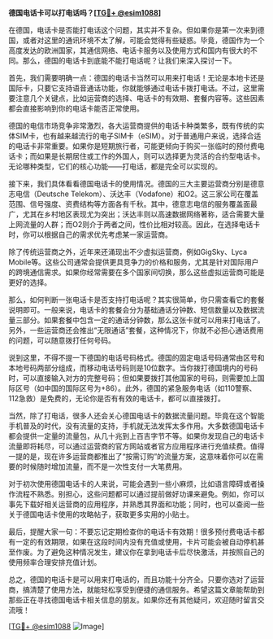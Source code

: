 **德国电话卡可以打电话吗？[[TG💪+ @esim1088](https://t.me/s/esim1088)]**

在德国，电话卡是否能打电话这个问题，其实并不复杂。但如果你是第一次来到德国，或者对这里的通讯环境不太了解，可能会觉得有些疑惑。毕竟，德国作为一个高度发达的欧洲国家，其通信网络、电话卡服务以及使用方式和国内有很大的不同。那么，德国的电话卡到底能不能打电话呢？让我们来深入探讨一下。

首先，我们需要明确一点：德国的电话卡当然可以用来打电话！无论是本地卡还是国际卡，只要它支持语音通话功能，你就能够通过电话卡拨打电话。不过，这里需要注意几个关键点，比如运营商的选择、电话卡的有效期、套餐内容等。这些因素都会直接影响到你的电话卡能否正常使用。

德国的电信市场竞争非常激烈，各大运营商提供的电话卡种类繁多，既有传统的实体SIM卡，也有越来越流行的电子SIM卡（eSIM）。对于普通用户来说，选择合适的电话卡非常重要。如果你是短期旅行者，可能更倾向于购买一张临时的预付费电话卡；而如果是长期居住或工作的外国人，则可以选择更为灵活的合约型电话卡。无论哪种类型，它们的核心功能——打电话，都是完全可以实现的。

接下来，我们具体看看德国电话卡的使用情况。德国的三大主要运营商分别是德意志电信（Deutsche Telekom）、沃达丰（Vodafone）和O2。这三家公司在覆盖范围、信号强度、资费结构等方面各有千秋。其中，德意志电信的服务覆盖面最广，尤其在乡村地区表现尤为突出；沃达丰则以高速数据网络著称，适合需要大量上网流量的人群；而O2则介于两者之间，性价比相对较高。因此，在选择电话卡时，你可以根据自己的需求优先考虑某一家运营商。

除了传统运营商之外，近年来还涌现出不少虚拟运营商，例如GigSky、Lyca Mobile等。这些公司通常会提供更具竞争力的价格和服务，尤其是针对国际用户的跨境通信需求。如果你经常需要在多个国家间切换，那么这些虚拟运营商可能是更好的选择。

那么，如何判断一张电话卡是否支持打电话呢？其实很简单，你只需查看它的套餐说明即可。一般来说，电话卡的套餐会分为基础通话分钟数、短信数量以及数据流量三部分。如果套餐中包含一定的通话分钟数，那么这张卡就可以用来打电话了。另外，一些运营商还会推出“无限通话”套餐，这种情况下，你就不必担心通话费用的问题，可以随意拨打任何号码。

说到这里，不得不提一下德国的电话号码格式。德国的固定电话号码通常由区号和本地号码两部分组成，而移动电话号码则是10位数字。当你拨打德国境内的号码时，可以直接输入对方的完整号码；但如果要拨打其他国家的号码，则需要加上国际区号（如中国的国际区号为+86）。此外，德国的紧急服务电话（如110警察、112急救）是免费的，无论你是否有有效的电话卡，都可以直接拨打。

当然，除了打电话，很多人还会关心德国电话卡的数据流量问题。毕竟在这个智能手机普及的时代，没有流量的支持，手机就无法发挥太多作用。大多数德国电话卡都会提供一定量的流量包，从几十兆到上百吉字节不等。如果你发现自己的电话卡流量即将耗尽，可以通过运营商的官方网站或者官方应用程序进行充值续费。值得一提的是，现在许多运营商都推出了“按需订购”的流量方案，这意味着你可以在需要的时候随时增加流量，而不是一次性支付一大笔费用。

对于初次使用德国电话卡的人来说，可能会遇到一些小麻烦，比如语言障碍或者操作流程不熟悉。别担心，这些问题都可以通过提前做好功课来避免。例如，你可以事先下载好相关运营商的应用程序，并熟悉其界面和功能；同时，也可以查阅一些关于德国电话卡使用的攻略帖子，获取更多实用的小贴士。

最后，提醒大家一句：不要忘记定期检查你的电话卡有效期！很多预付费电话卡都有一定的有效期限，如果在这段时间内没有充值或使用，卡片可能会被自动停机甚至作废。为了避免这种情况发生，建议你在拿到电话卡后尽快激活，并按照自己的使用频率合理安排充值计划。

总之，德国的电话卡是可以用来打电话的，而且功能十分齐全。只要你选对了运营商，搞清楚了使用方法，就能轻松享受到便捷的通信服务。希望这篇文章能帮助到那些正在寻找德国电话卡相关信息的朋友。如果你还有其他疑问，欢迎随时留言交流哦！

[[TG💪+ @esim1088](https://t.me/s/esim1088) ![Image](https://i.postimg.cc/4NQfJmqS/Snipaste-2025-05-13-00-14-12.png)]